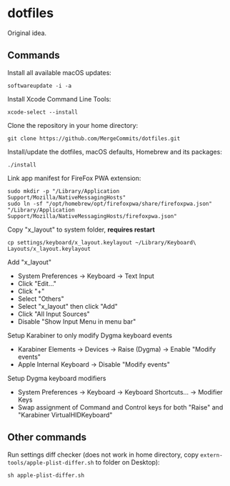 # dotfiles
Original idea.

## Commands

Install all available macOS updates:

    softwareupdate -i -a

Install Xcode Command Line Tools:

    xcode-select --install

Clone the repository in your home directory:

    git clone https://github.com/MergeCommits/dotfiles.git

Install/update the dotfiles, macOS defaults, Homebrew and its packages:

    ./install

Link app manifest for FireFox PWA extension:

    sudo mkdir -p "/Library/Application Support/Mozilla/NativeMessagingHosts"
    sudo ln -sf "/opt/homebrew/opt/firefoxpwa/share/firefoxpwa.json" "/Library/Application Support/Mozilla/NativeMessagingHosts/firefoxpwa.json"

Copy "x_layout" to system folder, **requires restart**

    cp settings/keyboard/x_layout.keylayout ~/Library/Keyboard\ Layouts/x_layout.keylayout

Add "x_layout"

-  System Preferences -> Keyboard -> Text Input
-  Click "Edit..."
-  Click "+"
-  Select "Others"
-  Select "x_layout" then click "Add"
-  Click "All Input Sources"
-  Disable "Show Input Menu in menu bar"

Setup Karabiner to only modify Dygma keyboard events

-  Karabiner Elements -> Devices -> Raise (Dygma) -> Enable "Modify events"
-  Apple Internal Keyboard -> Disable "Modify events"

Setup Dygma keyboard modifiers

-  System Preferences -> Keyboard -> Keyboard Shortcuts... -> Modifier Keys
-  Swap assignment of Command and Control keys for both "Raise" and "Karabiner VirtualHIDKeyboard"

## Other commands

Run settings diff checker (does not work in home directory, copy `extern-tools/apple-plist-differ.sh` to folder on Desktop):

    sh apple-plist-differ.sh

